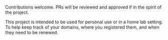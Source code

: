 Contributions welcome. PRs will be reviewed and approved if in the spirit of the project.

This project is intended to be used for personal use or in a home lab setting. To help keep
track of your domains, where you registered them, and when they need to be renewed.
